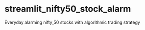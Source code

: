 # streamlit_nifty50_stock_alarm
Everyday alarming nifty_50 stocks with algorithmic trading strategy
